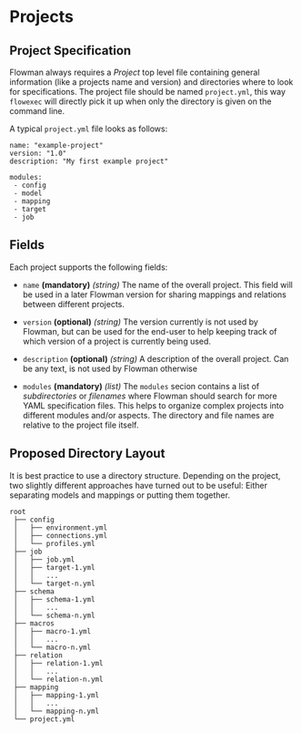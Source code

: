 # Projects


## Project Specification

Flowman always requires a *Project* top level file containing general information (like a
projects name and version) and directories where to look for specifications. The project
file should be named `project.yml`, this way `flowexec` will directly pick it up when only
the directory is given on the command line.

A typical `project.yml` file looks as follows:

```
name: "example-project"
version: "1.0"
description: "My first example project"

modules:
 - config
 - model
 - mapping
 - target
 - job
```

## Fields

Each project supports the following fields:

* `name` **(mandatory)** *(string)*
The name of the overall project. This field will be used in a later Flowman version for 
sharing mappings and relations between different projects. 

* `version` **(optional)** *(string)*
The version currently is not used by Flowman, but can be used for the end-user to help keeping
track of which version of a project is currently being used.

* `description` **(optional)** *(string)*
A description of the overall project. Can be any text, is not used by Flowman otherwise

* `modules` **(mandatory)** *(list)*
The `modules` secion contains a list of *subdirectories* or *filenames* where Flowman should 
search for more YAML specification files. This helps to organize complex projects into 
different modules and/or aspects. The directory and file names are relative to the project 
file itself.


## Proposed Directory Layout

It is best practice to use a directory structure. Depending on the project, two slightly different approaches have
turned out to be useful: Either separating models and mappings or putting them together.
```
root
 ├── config
 │   ├── environment.yml
 │   ├── connections.yml
 │   └── profiles.yml
 ├── job
 │   ├── job.yml
 │   ├── target-1.yml
 │   │   ...
 │   └── target-n.yml
 ├── schema
 │   ├── schema-1.yml
 │   │   ...
 │   └── schema-n.yml
 ├── macros
 │   ├── macro-1.yml
 │   │   ...
 │   └── macro-n.yml
 ├── relation
 │   ├── relation-1.yml
 │   │   ...
 │   └── relation-n.yml
 ├── mapping
 │   ├── mapping-1.yml
 │   │   ...
 │   └── mapping-n.yml
 └── project.yml
```
